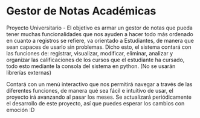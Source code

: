 # Gestor de Notas Académicas
Proyecto Universitario - El objetivo es armar un gestor de notas que pueda tener muchas funcionalidades que nos ayuden a hacer todo más ordenado en cuanto a registros se refiere, va orientado a Estudiantes, de manera que sean capaces de usarlo sin problemas. Dicho esto, el sistema contará con las funciones de: registrar, visualizar, modificar, eliminar, analizar y organizar las calificaciones de los cursos que el estudiante ha cursado, todo esto mediante la consola del sistema en python. (No se usarán librerías externas)
   
Contará con un menú interactivo que nos permitirá navegar a través de las diferentes funciones, de manera qué sea fácil e intuitivo de usar, el proyecto irá avanzando al pasar los meses. Se actualizará periódicamente el desarrollo de este proyecto, así que puedes esperar los cambios con emoción :D 
